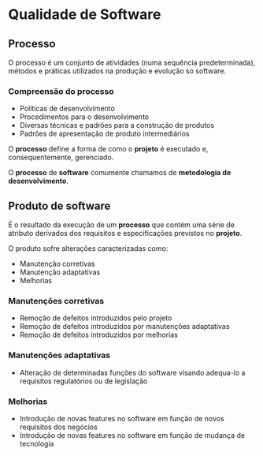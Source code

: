 # Qualidade de Software

## Processo

O processo é um conjunto de atividades (numa sequência predeterminada), métodos e práticas utilizados na produção e evolução so software.

### Compreensão do processo

- Políticas de desenvolvimento
- Procedimentos para o desenvolvimento
- Diversas técnicas e padrões para a construção de produtos
- Padrões de apresentação de produto intermediários

O **processo** define a forma de como o **projeto** é executado e, consequentemente, gerenciado.

O **processo** de **software** comumente chamamos de **metodologia de desenvolvimento**.

## Produto de software

É o resultado da execução de um **processo** que contém uma série de atributo derivados dos requisitos e especificações previstos no **projeto**.

O produto sofre alterações caracterizadas como:

- Manutenção corretivas
- Manutenção adaptativas
- Melhorias

### Manutenções corretivas

- Remoção de defeitos introduzidos pelo projeto
- Remoção de defeitos introduzidos por manutenções adaptativas
- Remoção de defeitos introduzidos por melhorias

### Manutenções adaptativas

- Alteração de determinadas funções do software visando adequa-lo a requisitos regulatórios ou de legislação

### Melhorias

- Introdução de novas features no software em função de novos requisitos dos negócios
- Introdução de novas features no software em função de mudança de tecnologia